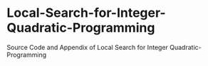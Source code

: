 # Local-Search-for-Integer-Quadratic-Programming
Source Code and Appendix of Local Search for Integer Quadratic-Programming
